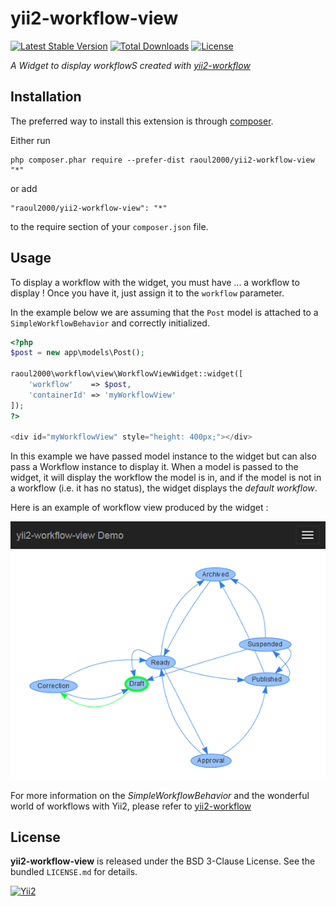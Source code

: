 # yii2-workflow-view

[![Latest Stable Version](https://poser.pugx.org/raoul2000/yii2-workflow-view/v/stable)](https://packagist.org/packages/raoul2000/yii2-workflow-view)
[![Total Downloads](https://poser.pugx.org/raoul2000/yii2-workflow-view/downloads)](https://packagist.org/packages/raoul2000/yii2-workflow-view)
[![License](https://poser.pugx.org/raoul2000/yii2-workflow/license)](https://packagist.org/packages/raoul2000/yii2-workflow-view)

*A Widget to display workflowS created with [yii2-workflow](https://github.com/raoul2000/yii2-workflow)*

## Installation

The preferred way to install this extension is through [composer](http://getcomposer.org/download/).

Either run

```
php composer.phar require --prefer-dist raoul2000/yii2-workflow-view "*"
```

or add

```
"raoul2000/yii2-workflow-view": "*"
```

to the require section of your `composer.json` file.

## Usage

To display a workflow with the widget, you must have ... a workflow to display ! Once you have
it, just assign it to the `workflow` parameter.

In the example below we are assuming that the `Post` model is attached to a `SimpleWorkflowBehavior` and correctly
initialized.

```php
<?php
$post = new app\models\Post();

raoul2000\workflow\view\WorkflowViewWidget::widget([
	'workflow'    => $post,
	'containerId' => 'myWorkflowView'
]);
?>

<div id="myWorkflowView" style="height: 400px;"></div>
```
In this example we have passed model instance to the widget but can also pass a Workflow instance to display it.
When a model is passed to the widget, it will display the workflow the model is in, and if the model is not in a workflow (i.e. it
has no status), the widget displays the *default workflow*.

Here is an example of workflow view produced by the widget :

<img src="screenshot.png" alt="workflow view"/>


For more information on the *SimpleWorkflowBehavior* and the wonderful world of workflows with Yii2, 
please refer to [yii2-workflow](https://github.com/raoul2000/yii2-workflow)


License
-------

**yii2-workflow-view** is released under the BSD 3-Clause License. See the bundled `LICENSE.md` for details.

[![Yii2](https://img.shields.io/badge/Powered_by-Yii_Framework-green.svg?style=flat)](http://www.yiiframework.com/)


